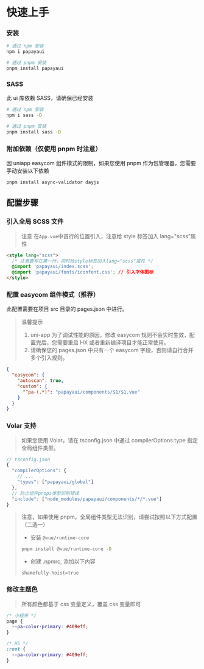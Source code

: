 # 快速上手

### 安装

```bash
# 通过 npm 安装
npm i papayaui

# 通过 pnpm 安装
pnpm install papayaui
```

### SASS

此 ui 库依赖 SASS，请确保已经安装

```bash
# 通过 npm 安装
npm i sass -D

# 通过 pnpm 安装
pnpm install sass -D
```

### 附加依赖（仅使用 pnpm 时注意）

因 uniapp easycom 组件模式的限制，如果您使用 pnpm 作为包管理器，您需要手动安装以下依赖

```bash
pnpm install async-validator dayjs
```

## 配置步骤

### 引入全局 SCSS 文件

> 注意
> 在`App.vue`中首行的位置引入，注意给 style 标签加入 lang="scss"属性

```html
<style lang="scss">
  /* 注意要写在第一行，同时给style标签加入lang="scss"属性 */
  @import 'papayaui/index.scss';
  @import 'papayaui/fonts/iconfont.css'; // 引入字体图标
</style>
```

### 配置 easycom 组件模式（推荐）

此配置需要在项目 src 目录的 pages.json 中进行。

> 温馨提示
>
> 1. uni-app 为了调试性能的原因，修改 easycom 规则不会实时生效，配置完后，您需要重启 HX 或者重新编译项目才能正常使用。
> 2. 请确保您的 pages.json 中只有一个 easycom 字段，否则请自行合并多个引入规则。

```json
{
  "easycom": {
    "autoscan": true,
    "custom": {
      "^pa-(.*)": "papayaui/components/$1/$1.vue"
    }
  }
}
```

### Volar 支持

> 如果您使用 Volar，请在 tsconfig.json 中通过 compilerOptions.type 指定全局组件类型。

```typescript
// tsconfig.json
{
  "compilerOptions": {
    // ...
    "types": ["papayaui/global"]
  },
  // 防止组件props类型识别错误
  "include": ["node_modules/papayaui/components/*/*.vue"]
}
```

> 注意，如果使用 pnpm，全局组件类型无法识别，请尝试按照以下方式配置（二选一）
>
> - 安装 `@vue/runtime-core`
> ```bash
> pnpm install @vue/runtime-core -D
> ```
> - 创建 .npmrc, 添加以下内容
> ```
> shamefully-hoist=true
> ```

### 修改主题色

> 所有颜色都基于 css 变量定义，覆盖 css 变量即可

```css
/* 小程序 */
page {
  --pa-color-primary: #409eff;
}

/* H5 */
:root {
  --pa-color-primary: #409eff;
}
```